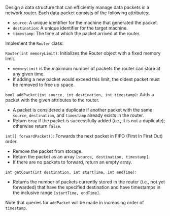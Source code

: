 Design a data structure that can efficiently manage data packets in a network router. Each data packet consists of the following attributes:

- `source`: A unique identifier for the machine that generated the packet.
- `destination`: A unique identifier for the target machine.
- `timestamp`: The time at which the packet arrived at the router.

Implement the `Router` class:

`Router(int memoryLimit)`: Initializes the Router object with a fixed memory limit.

- `memoryLimit` is the maximum number of packets the router can store at any given time.
- If adding a new packet would exceed this limit, the oldest packet must be removed to free up space.

`bool addPacket(int source, int destination, int timestamp)`: Adds a packet with the given attributes to the router.

- A packet is considered a duplicate if another packet with the same `source`, `destination`, and `timestamp` already exists in the router.
- Return `true` if the packet is successfully added (i.e., it is not a duplicate); otherwise return `false`.

`int[] forwardPacket()`: Forwards the next packet in FIFO (First In First Out) order.

- Remove the packet from storage.
- Return the packet as an array `[source, destination, timestamp]`.
- If there are no packets to forward, return an empty array.

`int getCount(int destination, int startTime, int endTime)`:

- Returns the number of packets currently stored in the router (i.e., not yet forwarded) that have the specified destination and have timestamps in the inclusive range `[startTime, endTime]`.

Note that queries for `addPacket` will be made in increasing order of `timestamp`.